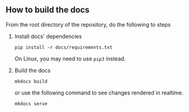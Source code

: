 ## How to build the docs
From the root directory of the repository, do the following to steps

1. Install docs' dependencies

    ```
    pip install -r docs/requirements.txt
    ```
    On Linux, you may need to use `pip3` instead.

2. Build the docs

    ```
    mkdocs build
    ```

    or use the following command to see changes rendered in realtime.
    ```
    mkdocs serve
    ```
